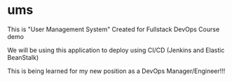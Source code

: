 # ums

This is "User Management System" Created for Fullstack DevOps Course demo

We will be using this application to deploy using CI/CD (Jenkins and Elastic BeanStalk) 

This is being learned for my new position as a DevOps Manager/Engineer!!!
